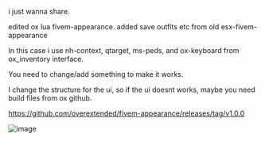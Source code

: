 i just wanna share.

edited ox lua fivem-appearance. added save outfits etc from old esx-fivem-appearance

In this case i use nh-context, qtarget, ms-peds, and ox-keyboard from ox_inventory interface.

You need to change/add something to make it works.

I change the structure for the ui, so if the ui doesnt works, maybe you need build files from ox github.

https://github.com/overextended/fivem-appearance/releases/tag/v1.0.0

![image](https://user-images.githubusercontent.com/52015641/151322410-55f12c8b-5ed3-483d-ab9a-f9fcdf4d7744.png)
